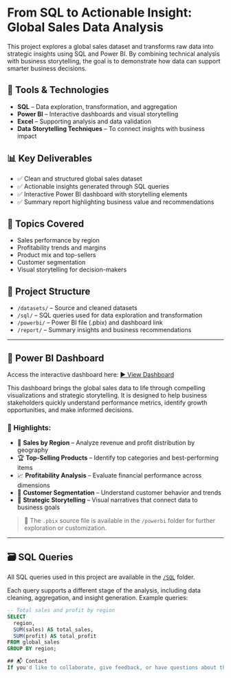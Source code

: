 # From SQL to Actionable Insight: Global Sales Data Analysis

This project explores a global sales dataset and transforms raw data into strategic insights using SQL and Power BI. By combining technical analysis with business storytelling, the goal is to demonstrate how data can support smarter business decisions.

## 🔧 Tools & Technologies

- **SQL** – Data exploration, transformation, and aggregation
- **Power BI** – Interactive dashboards and visual storytelling
- **Excel** – Supporting analysis and data validation
- **Data Storytelling Techniques** – To connect insights with business impact

## 📊 Key Deliverables

- ✅ Clean and structured global sales dataset
- ✅ Actionable insights generated through SQL queries
- ✅ Interactive Power BI dashboard with storytelling elements
- ✅ Summary report highlighting business value and recommendations

## 🧠 Topics Covered

- Sales performance by region
- Profitability trends and margins
- Product mix and top-sellers
- Customer segmentation
- Visual storytelling for decision-makers

## 📁 Project Structure

- `/datasets/` – Source and cleaned datasets
- `/sql/` – SQL queries used for data exploration and transformation
- `/powerbi/` – Power BI file (.pbix) and dashboard link
- `/report/` – Summary insights and business recommendations

---

## 🔗 Power BI Dashboard

Access the interactive dashboard here: [▶️ View Dashboard](https://bit.ly/erivelton-mendonca_global_sales)

This dashboard brings the global sales data to life through compelling visualizations and strategic storytelling. It is designed to help business stakeholders quickly understand performance metrics, identify growth opportunities, and make informed decisions.

### 📌 Highlights:
- 📍 **Sales by Region** – Analyze revenue and profit distribution by geography
- 🏆 **Top-Selling Products** – Identify top categories and best-performing items
- 📈 **Profitability Analysis** – Evaluate financial performance across dimensions
- 🧠 **Customer Segmentation** – Understand customer behavior and trends
- 🎯 **Strategic Storytelling** – Visual narratives that connect data to business goals

> 📁 The `.pbix` source file is available in the `/powerbi` folder for further exploration or customization.

---

## 🗃️ SQL Queries

All SQL queries used in this project are available in the [`/SQL`](./sql-queries) folder. 

Each query supports a different stage of the analysis, including data cleaning, aggregation, and insight generation. Example queries:

```sql
-- Total sales and profit by region
SELECT
  region,
  SUM(sales) AS total_sales,
  SUM(profit) AS total_profit
FROM global_sales
GROUP BY region;

## 📬 Contact
If you'd like to collaborate, give feedback, or have questions about the project, feel free to reach out via LinkedIn: https://www.linkedin.com/in/erivelton-mendonca/ or open an issue in this repository.
